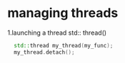 # managing threads 
1.launching a thread
std:: thread() 

```c++
  std::thread my_thread(my_func);
  my_thread.detach();
```

